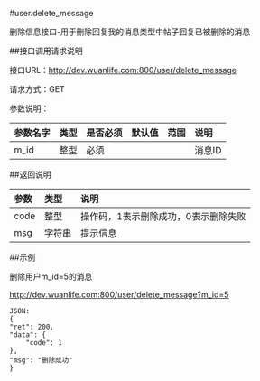 #user.delete_message

删除信息接口-用于删除回复我的消息类型中帖子回复已被删除的消息

##接口调用请求说明

接口URL：http://dev.wuanlife.com:800/user/delete_message

请求方式：GET

参数说明：

|参数名字   | 类型|  是否必须   | 默认值   | 范围      |  说明|
|:--|:--|:--|:--|:--|:--|
|m_id|整型|必须|||消息ID|

##返回说明

|参数|        类型|   说明|
|:--|:--|:--|
|code  |  整型  |操作码，1表示删除成功，0表示删除失败|
|msg |字符串 |提示信息|

##示例

删除用户m_id=5的消息

http://dev.wuanlife.com:800/user/delete_message?m_id=5

    JSON:
    {
	"ret": 200,
	"data": {
		"code": 1
	},
	"msg": "删除成功"
	}